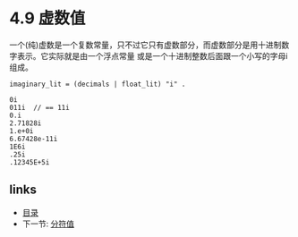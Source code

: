 # 4.9 虚数值

一个(纯)虚数是一个复数常量，只不过它只有虚数部分，而虚数部分是用十进制数字表示。它实际就是由一个浮点常量 或是一个十进制整数后面跟一个小写的字母i组成。

	imaginary_lit = (decimals | float_lit) "i" .

	0i
	011i  // == 11i
	0.i
	2.71828i
	1.e+0i
	6.67428e-11i
	1E6i
	.25i
	.12345E+5i

## links
  * [目录](<preface.md>)
  * 下一节: [分符值](<04.10.md>)